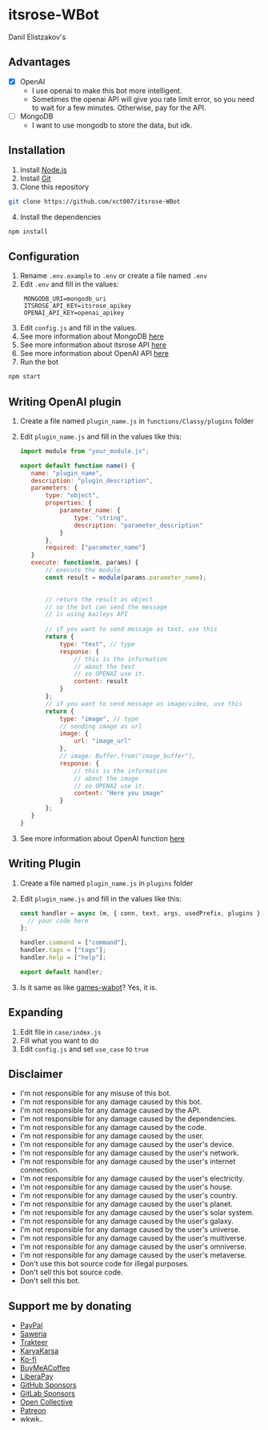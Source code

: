 # itsrose-WBot

Danil Elistzakov's

## Advantages

- [x] OpenAI
  - I use openai to make this bot more intelligent.
  - Sometimes the openai API will give you rate limit error, so you need to wait for a few minutes. Otherwise, pay for the API.
- [ ] MongoDB
  - I want to use mongodb to store the data, but idk.

## Installation

1. Install [Node.js](https://nodejs.org/en/download/)
2. Install [Git](https://git-scm.com/downloads)
3. Clone this repository

```bash
git clone https://github.com/xct007/itsrose-WBot
```

4. Install the dependencies

```bash
npm install
```

## Configuration

1. Rename `.env.example` to `.env` or create a file named `.env`
2. Edit `.env` and fill in the values:
   ```env
    MONGODB_URI=mongodb_uri
    ITSROSE_API_KEY=itsrose_apikey
    OPENAI_API_KEY=openai_apikey
   ```
3. Edit `config.js` and fill in the values.
4. See more information about MongoDB [here](https://docs.mongodb.com/manual/installation/)
5. See more information about itsrose API [here](https://itsrose.life/)
6. See more information about OpenAI API [here](https://beta.openai.com/docs/api-reference/introduction)
7. Run the bot

```bash
npm start
```

## Writing OpenAI plugin

1. Create a file named `plugin_name.js` in `functions/Classy/plugins` folder
2. Edit `plugin_name.js` and fill in the values like this:

   ```js
   import module from "your_module.js";

   export default function name() {
      name: "plugin_name",
      description: "plugin_description",
      parameters: {
          type: "object",
          properties: {
              parameter_name: {
                  type: "string",
                  description: "parameter_description"
              }
          },
          required: ["parameter_name"]
      }
      execute: function(m, params) {
          // execute the module
          const result = module(params.parameter_name);

 
          // return the result as object
          // so the bot can send the message
          // is using baileys API
  
          // if you want to send message as text, use this
          return {
              type: "text", // type
              response: {
                  // this is the information
                  // about the text
                  // so OPENAI use it.
                  content: result
              }
          };
          // if you want to send message as image/video, use this
          return {
              type: "image", // type
              // sending image as url
              image: {
                  url: "image_url"
              },
              // image: Buffer.from("image_buffer"),
              response: {
                  // this is the information
                  // about the image
                  // so OPENAI use it.
                  content: "Here you image"
              }
          };
      }
   }
   ```

3. See more information about OpenAI function [here](https://platform.openai.com/docs/guides/gpt/function-calling)

## Writing Plugin

1. Create a file named `plugin_name.js` in `plugins` folder
2. Edit `plugin_name.js` and fill in the values like this:

   ```js
   const handler = async (m, { conn, text, args, usedPrefix, plugins }) => {
     // your code here
   };

   handler.command = ["command"];
   handler.tags = ["tags"];
   handler.help = ["help"];

   export default handler;
   ```

3. Is it same as like [games-wabot](https://github.com/BochilGaming/games-wabot/tree/multi-device)? Yes, it is.

## Expanding

1. Edit file in `case/index.js`
2. Fill what you want to do
3. Edit `config.js` and set `use_case` to `true`

## Disclaimer

- I'm not responsible for any misuse of this bot.
- I'm not responsible for any damage caused by this bot.
- I'm not responsible for any damage caused by the API.
- I'm not responsible for any damage caused by the dependencies.
- I'm not responsible for any damage caused by the code.
- I'm not responsible for any damage caused by the user.
- I'm not responsible for any damage caused by the user's device.
- I'm not responsible for any damage caused by the user's network.
- I'm not responsible for any damage caused by the user's internet connection.
- I'm not responsible for any damage caused by the user's electricity.
- I'm not responsible for any damage caused by the user's house.
- I'm not responsible for any damage caused by the user's country.
- I'm not responsible for any damage caused by the user's planet.
- I'm not responsible for any damage caused by the user's solar system.
- I'm not responsible for any damage caused by the user's galaxy.
- I'm not responsible for any damage caused by the user's universe.
- I'm not responsible for any damage caused by the user's multiverse.
- I'm not responsible for any damage caused by the user's omniverse.
- I'm not responsible for any damage caused by the user's metaverse.
- Don't use this bot source code for illegal purposes.
- Don't sell this bot source code.
- Don't sell this bot.

## Support me by donating

- [PayPal](https://paypal.me/xct007)
- [Saweria](https://saweria.co/xct007)
- [Trakteer](https://trakteer.id/xct007)
- [KaryaKarsa](https://karyakarsa.com/xct007)
- [Ko-fi](https://ko-fi.com/xct007)
- [BuyMeACoffee](https://www.buymeacoffee.com/xct007)
- [LiberaPay](https://liberapay.com/xct007)
- [GitHub Sponsors](https://github.com/xct007)
- [GitLab Sponsors](https://gitlab.com/xct007)
- [Open Collective](https://opencollective.com/xct007)
- [Patreon](https://patreon.com/xct007)
- wkwk..
